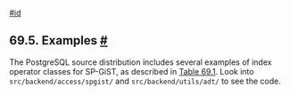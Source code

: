 [#id](#SPGIST-EXAMPLES)

## 69.5. Examples [#](#SPGIST-EXAMPLES)

The PostgreSQL source distribution includes several examples of index operator classes for SP-GiST, as described in [Table 69.1](spgist-builtin-opclasses#SPGIST-BUILTIN-OPCLASSES-TABLE). Look into `src/backend/access/spgist/` and `src/backend/utils/adt/` to see the code.
